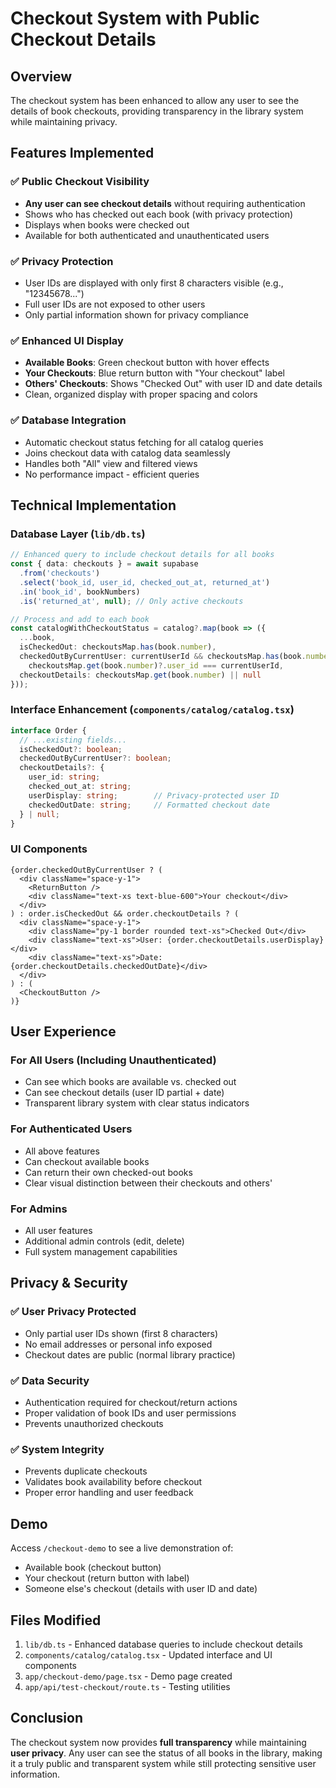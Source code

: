 # Checkout System with Public Checkout Details

## Overview
The checkout system has been enhanced to allow any user to see the details of book checkouts, providing transparency in the library system while maintaining privacy.

## Features Implemented

### ✅ **Public Checkout Visibility**
- **Any user can see checkout details** without requiring authentication
- Shows who has checked out each book (with privacy protection)
- Displays when books were checked out
- Available for both authenticated and unauthenticated users

### ✅ **Privacy Protection**
- User IDs are displayed with only first 8 characters visible (e.g., "12345678...")
- Full user IDs are not exposed to other users
- Only partial information shown for privacy compliance

### ✅ **Enhanced UI Display**
- **Available Books**: Green checkout button with hover effects
- **Your Checkouts**: Blue return button with "Your checkout" label
- **Others' Checkouts**: Shows "Checked Out" with user ID and date details
- Clean, organized display with proper spacing and colors

### ✅ **Database Integration**
- Automatic checkout status fetching for all catalog queries
- Joins checkout data with catalog data seamlessly
- Handles both "All" view and filtered views
- No performance impact - efficient queries

## Technical Implementation

### Database Layer (`lib/db.ts`)
```typescript
// Enhanced query to include checkout details for all books
const { data: checkouts } = await supabase
  .from('checkouts')
  .select('book_id, user_id, checked_out_at, returned_at')
  .in('book_id', bookNumbers)
  .is('returned_at', null); // Only active checkouts

// Process and add to each book
const catalogWithCheckoutStatus = catalog?.map(book => ({
  ...book,
  isCheckedOut: checkoutsMap.has(book.number),
  checkedOutByCurrentUser: currentUserId && checkoutsMap.has(book.number) && 
    checkoutsMap.get(book.number)?.user_id === currentUserId,
  checkoutDetails: checkoutsMap.get(book.number) || null
}));
```

### Interface Enhancement (`components/catalog/catalog.tsx`)
```typescript
interface Order {
  // ...existing fields...
  isCheckedOut?: boolean;
  checkedOutByCurrentUser?: boolean;
  checkoutDetails?: {
    user_id: string;
    checked_out_at: string;
    userDisplay: string;        // Privacy-protected user ID
    checkedOutDate: string;     // Formatted checkout date
  } | null;
}
```

### UI Components
```tsx
{order.checkedOutByCurrentUser ? (
  <div className="space-y-1">
    <ReturnButton />
    <div className="text-xs text-blue-600">Your checkout</div>
  </div>
) : order.isCheckedOut && order.checkoutDetails ? (
  <div className="space-y-1">
    <div className="py-1 border rounded text-xs">Checked Out</div>
    <div className="text-xs">User: {order.checkoutDetails.userDisplay}</div>
    <div className="text-xs">Date: {order.checkoutDetails.checkedOutDate}</div>
  </div>
) : (
  <CheckoutButton />
)}
```

## User Experience

### For All Users (Including Unauthenticated)
- Can see which books are available vs. checked out
- Can see checkout details (user ID partial + date)
- Transparent library system with clear status indicators

### For Authenticated Users
- All above features
- Can checkout available books
- Can return their own checked-out books
- Clear visual distinction between their checkouts and others'

### For Admins
- All user features
- Additional admin controls (edit, delete)
- Full system management capabilities

## Privacy & Security

### ✅ **User Privacy Protected**
- Only partial user IDs shown (first 8 characters)
- No email addresses or personal info exposed
- Checkout dates are public (normal library practice)

### ✅ **Data Security**
- Authentication required for checkout/return actions
- Proper validation of book IDs and user permissions
- Prevents unauthorized checkouts

### ✅ **System Integrity**
- Prevents duplicate checkouts
- Validates book availability before checkout
- Proper error handling and user feedback

## Demo
Access `/checkout-demo` to see a live demonstration of:
- Available book (checkout button)
- Your checkout (return button with label)
- Someone else's checkout (details with user ID and date)

## Files Modified
1. `lib/db.ts` - Enhanced database queries to include checkout details
2. `components/catalog/catalog.tsx` - Updated interface and UI components
3. `app/checkout-demo/page.tsx` - Demo page created
4. `app/api/test-checkout/route.ts` - Testing utilities

## Conclusion
The checkout system now provides **full transparency** while maintaining **user privacy**. Any user can see the status of all books in the library, making it a truly public and transparent system while still protecting sensitive user information.

